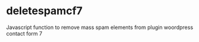 # deletespamcf7
Javascript function to remove mass spam elements from plugin woordpress contact form 7
